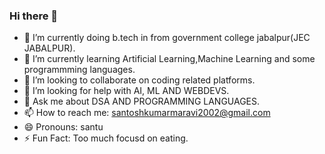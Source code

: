 ### Hi there 👋

<!--
**santoshmaravi7/santoshmaravi7** is a ✨ _special_ ✨ repository because its `README.md` (this file) appears on your GitHub profile.

Here are some ideas to get you started:
-->
- 🔭 I’m currently doing b.tech in from government college jabalpur(JEC JABALPUR).
- 🌱 I’m currently learning Artificial Learning,Machine Learning and some programmming languages.
- 👯 I’m looking to collaborate on coding related platforms.
- 🤔 I’m looking for help with AI, ML AND WEBDEVS.
- 💬 Ask me about DSA AND PROGRAMMING LANGUAGES.
- 📫 How to reach me: santoshkumarmaravi2002@gmail.com
- 😄 Pronouns: santu
- ⚡ Fun Fact: Too much focusd on eating.


